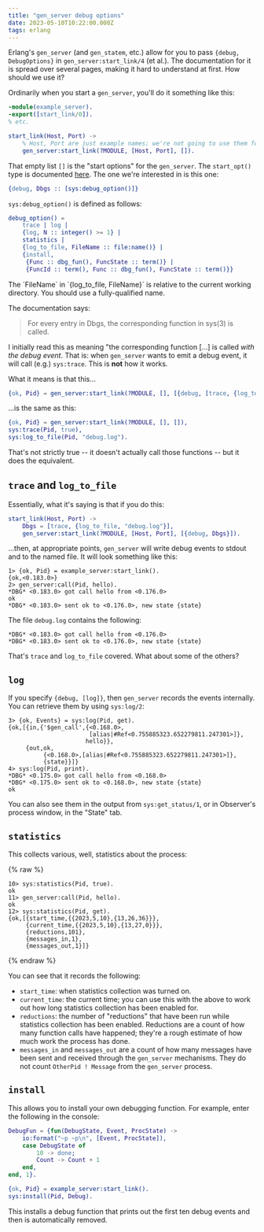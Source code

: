 ```yaml
---
title: "gen_server debug options"
date: 2023-05-10T10:22:00.000Z
tags: erlang
---
```


Erlang's `gen_server` (and `gen_statem`, etc.) allow for you to pass `{debug, DebugOptions}` in
`gen_server:start_link/4` (et al.). The documentation for it is spread over several pages, making it hard to understand
at first. How should we use it?

Ordinarily when you start a `gen_server`, you'll do it something like this:

```erlang
-module(example_server).
-export([start_link/0]).
% etc.

start_link(Host, Port) ->
    % Host, Port are just example names; we're not going to use them for anything.
    gen_server:start_link(?MODULE, [Host, Port], []).
```

That empty list `[]` is the "start options" for the `gen_server`. The `start_opt()` type is documented [here](https://www.erlang.org/doc/man/gen_server.html#type-start_opt). The one we're interested in is this one:

```erlang
{debug, Dbgs :: [sys:debug_option()]}
```

`sys:debug_option()` is defined as follows:

```erlang
debug_option() =
    trace | log |
    {log, N :: integer() >= 1} |
    statistics |
    {log_to_file, FileName :: file:name()} |
    {install,
     {Func :: dbg_fun(), FuncState :: term()} |
     {FuncId :: term(), Func :: dbg_fun(), FuncState :: term()}}
```

<div class="callout callout-info" markdown="span">
The `FileName` in `{log_to_file, FileName}` is relative to the current working directory. You should use a fully-qualified name.
</div>

The documentation says:

> For every entry in Dbgs, the corresponding function in sys(3) is called.

I initially read this as meaning "the corresponding function [...] is called _with the debug event_. That is: when
`gen_server` wants to emit a debug event, it will call (e.g.) `sys:trace`. This is **not** how it works.

What it means is that this...

```erlang
{ok, Pid} = gen_server:start_link(?MODULE, [], [{debug, [trace, {log_to_file, "debug.log"}]}]).
```

...is the same as this:

```erlang
{ok, Pid} = gen_server:start_link(?MODULE, [], []),
sys:trace(Pid, true),
sys:log_to_file(Pid, "debug.log").
```

That's not strictly true -- it doesn't actually call those functions -- but it does the equivalent.

## `trace` and `log_to_file`

Essentially, what it's saying is that if you do this:

```erlang
start_link(Host, Port) ->
    Dbgs = [trace, {log_to_file, "debug.log"}],
    gen_server:start_link(?MODULE, [Host, Port], [{debug, Dbgs}]).
```

...then, at appropriate points, `gen_server` will write debug events to stdout and to the named file. It will look
something like this:

```
1> {ok, Pid} = example_server:start_link().
{ok,<0.183.0>}
2> gen_server:call(Pid, hello).
*DBG* <0.183.0> got call hello from <0.176.0>
ok
*DBG* <0.183.0> sent ok to <0.176.0>, new state {state}
```

The file `debug.log` contains the following:

```
*DBG* <0.183.0> got call hello from <0.176.0>
*DBG* <0.183.0> sent ok to <0.176.0>, new state {state}
```

That's `trace` and `log_to_file` covered. What about some of the others?

## `log`

If you specify `{debug, [log]}`, then `gen_server` records the events internally. You can retrieve them by using `sys:log/2`:

```
3> {ok, Events} = sys:log(Pid, get).
{ok,[{in,{'$gen_call',{<0.168.0>,
                       [alias|#Ref<0.755885323.652279811.247301>]},
                      hello}},
     {out,ok,
          {<0.168.0>,[alias|#Ref<0.755885323.652279811.247301>]},
          {state}}]}
4> sys:log(Pid, print).
*DBG* <0.175.0> got call hello from <0.168.0>
*DBG* <0.175.0> sent ok to <0.168.0>, new state {state}
ok
```

You can also see them in the output from `sys:get_status/1`, or in Observer's process window, in the "State" tab.

## `statistics`

This collects various, well, statistics about the process:

{% raw %}
```
10> sys:statistics(Pid, true).
ok
11> gen_server:call(Pid, hello).
ok
12> sys:statistics(Pid, get).
{ok,[{start_time,{{2023,5,10},{13,26,36}}},
     {current_time,{{2023,5,10},{13,27,0}}},
     {reductions,101},
     {messages_in,1},
     {messages_out,1}]}
```
{% endraw %}

You can see that it records the following:

- `start_time`: when statistics collection was turned on.
- `current_time`: the current time; you can use this with the above to work out how long statistics collection has been
  enabled for.
- `reductions`: the number of "reductions" that have been run while statistics collection has been enabled. Reductions
  are a count of how many function calls have happened; they're a rough estimate of how much work the process has done.
- `messages_in` and `messages_out` are a count of how many messages have been sent and received through the `gen_server` mechanisms. They do not count `OtherPid ! Message` from the `gen_server` process.

## `install`

This allows you to install your own debugging function. For example, enter the following in the console:

```erlang
DebugFun = {fun(DebugState, Event, ProcState) ->
    io:format("~p ~p\n", [Event, ProcState]),
    case DebugState of
        10 -> done;
        Count -> Count + 1
    end,
end, 1}.

{ok, Pid} = example_server:start_link().
sys:install(Pid, Debug).
```

This installs a debug function that prints out the first ten debug events and then is automatically removed.
